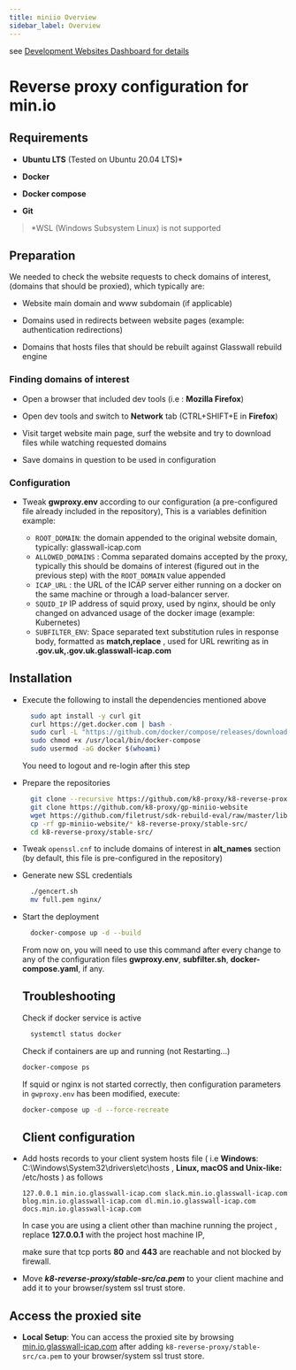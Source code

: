 ```yaml
---
title: miniio Overview
sidebar_label: Overview
---
```


see [Development Websites Dashboard for details](../../dashboards/websites/development.md)

# Reverse proxy configuration for min.io

## Requirements

- **Ubuntu LTS** (Tested on Ubuntu 20.04 LTS)*

- **Docker**

- **Docker compose**

- **Git**

> *WSL (Windows Subsystem Linux) is not supported

## Preparation

We needed to check the website requests to check domains of interest, (domains that should be proxied), which typically are:

- Website main domain and www subdomain (if applicable)

- Domains used in redirects between website pages (example: authentication redirections)

- Domains that hosts files that should be rebuilt against Glasswall rebuild engine

### Finding domains of interest

- Open a browser that included dev tools (i.e : **Mozilla Firefox**)

- Open dev tools and switch to **Network** tab (CTRL+SHIFT+E in **Firefox**)

- Visit target website main page, surf the website and try to download files while watching requested domains 

- Save domains in question to be used in configuration

### Configuration

- Tweak **gwproxy.env** according to our configuration (a pre-configured file already included in the repository), This is a variables definition example: 

  - `ROOT_DOMAIN`: the domain appended to the original website domain, typically: glasswall-icap.com
  - `ALLOWED_DOMAINS` : Comma separated domains accepted by the proxy, typically this should be domains of interest (figured out in the previous step) with the `ROOT_DOMAIN` value appended
  - `ICAP_URL` : the URL of the ICAP server either running on a docker on the same machine or through a load-balancer server.
  - `SQUID_IP` IP address of squid proxy, used by nginx, should be only changed on advanced usage of the docker image (example: Kubernetes)
  - `SUBFILTER_ENV`: Space separated text substitution rules in response body, formatted as **match,replace** , used for URL rewriting as in **.gov.uk,.gov.uk.glasswall-icap.com**

## Installation

- Execute the following to install the dependencies mentioned above
  
  ```bash
    sudo apt install -y curl git
    curl https://get.docker.com | bash -
    sudo curl -L "https://github.com/docker/compose/releases/download/1.27.4/docker-compose-$(uname -s)-$(uname -m)" -o /usr/local/bin/docker-compose
    sudo chmod +x /usr/local/bin/docker-compose
    sudo usermod -aG docker $(whoami)
  ```
  
  You need to logout and re-login after this step

- Prepare the repositories
  
  ```bash
    git clone --recursive https://github.com/k8-proxy/k8-reverse-proxy
    git clone https://github.com/k8-proxy/gp-miniio-website
    wget https://github.com/filetrust/sdk-rebuild-eval/raw/master/libs/rebuild/linux/libglasswall.classic.so -O k8-reverse-proxy/stable-src/c-icap/Glasswall-Rebuild-SDK-Evaluation/Linux/Library/libglasswall.classic.so
    cp -rf gp-miniio-website/* k8-reverse-proxy/stable-src/
    cd k8-reverse-proxy/stable-src/
  ```

- Tweak `openssl.cnf` to include domains of interest in **alt_names** section (by default, this file is pre-configured in the repository)

- Generate new SSL credentials
  
  ```bash
    ./gencert.sh
    mv full.pem nginx/
  ```

- Start the deployment    
  
  ```bash
    docker-compose up -d --build
  ```
  
  From now on, you will need to use this command after every change to any of the configuration files **gwproxy.env**, **subfilter.sh**, **docker-compose.yaml**, if any.
  
  ## Troubleshooting

  Check if docker service is active   
  
  ```bash
    systemctl status docker
  ```
  
  Check if containers are up and running (not Restarting...)
  
  ```bash
  docker-compose ps
  ```
  
  If squid or nginx is not started correctly, then configuration parameters in `gwproxy.env` has been modified, execute:
  
  ```bash
  docker-compose up -d --force-recreate
  ```
  
  
  
  ## Client configuration
  
- Add hosts records to your client system hosts file ( i.e **Windows**: C:\Windows\System32\drivers\etc\hosts , **Linux, macOS and  Unix-like:** /etc/hosts ) as follows
  
  ```
  127.0.0.1 min.io.glasswall-icap.com slack.min.io.glasswall-icap.com blog.min.io.glasswall-icap.com dl.min.io.glasswall-icap.com docs.min.io.glasswall-icap.com
  ```
  
  In case you are using a client other than machine running the project , replace **127.0.0.1** with the project host machine IP,
  
  make sure that tcp ports **80** and **443** are reachable and not blocked by firewall.

* Move ***k8-reverse-proxy/stable-src/ca.pem*** to your client machine and add it to your browser/system ssl trust store.

## Access the proxied site

- **Local Setup**: You can access the proxied site by browsing [min.io.glasswall-icap.com](https://min.io.glasswall-icap.com) after adding `k8-reverse-proxy/stable-src/ca.pem` to your browser/system ssl trust store.

  
